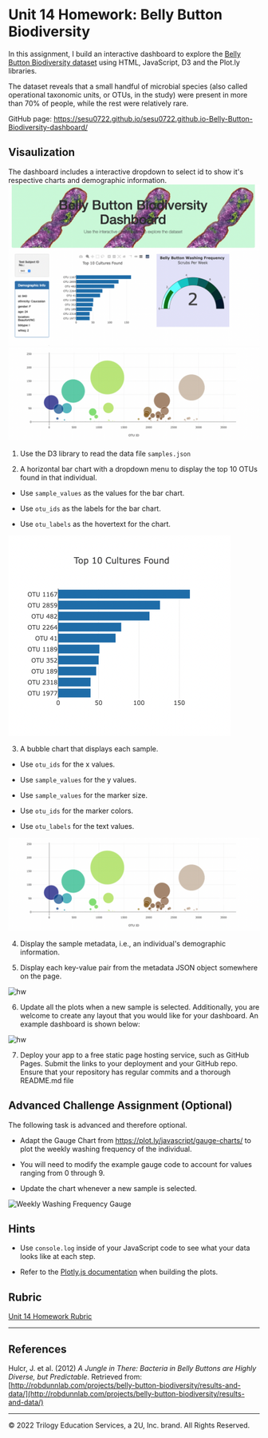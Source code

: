 # Unit 14 Homework: Belly Button Biodiversity

In this assignment, I build an interactive dashboard to explore the [Belly Button Biodiversity dataset](http://robdunnlab.com/projects/belly-button-biodiversity/) using HTML, JavaScript, D3 and the Plot.ly libraries.

The dataset reveals that a small handful of microbial species (also called operational taxonomic units, or OTUs, in the study) were present in more than 70% of people, while the rest were relatively rare.

GitHub page: https://sesu0722.github.io/sesu0722.github.io-Belly-Button-Biodiversity-dashboard/

## Visaulization

The dashboard includes a interactive dropdown to select id to show it's respective charts and demographic information. 
![dashboard_1](https://github.com/sesu0722/-Belly-Button-Biodiversity-dashboard/blob/main/Images/dashboard_1.png)
![bubblechart](https://github.com/sesu0722/-Belly-Button-Biodiversity-dashboard/blob/main/Images/bubblechart.png)




1. Use the D3 library to read the data file `samples.json`

2. A horizontal bar chart with a dropdown menu to display the top 10 OTUs found in that individual.

  * Use `sample_values` as the values for the bar chart.

  * Use `otu_ids` as the labels for the bar chart.

  * Use `otu_labels` as the hovertext for the chart.

  ![barchart](https://github.com/sesu0722/-Belly-Button-Biodiversity-dashboard/blob/main/Images/barchart.png)

3. A bubble chart that displays each sample.

  * Use `otu_ids` for the x values.

  * Use `sample_values` for the y values.

  * Use `sample_values` for the marker size.

  * Use `otu_ids` for the marker colors.

  * Use `otu_labels` for the text values.

![bubblechart](https://github.com/sesu0722/-Belly-Button-Biodiversity-dashboard/blob/main/Images/bubblechart.png)

4. Display the sample metadata, i.e., an individual's demographic information.

5. Display each key-value pair from the metadata JSON object somewhere on the page.

![hw](Images/hw03.png)

6. Update all the plots when a new sample is selected. Additionally, you are welcome to create any layout that you would like for your dashboard. An example dashboard is shown below:

![hw](Images/hw02.png)

7. Deploy your app to a free static page hosting service, such as GitHub Pages. Submit the links to your deployment and your GitHub repo. Ensure that your repository has regular commits and a thorough README.md file

## Advanced Challenge Assignment (Optional)

The following task is advanced and therefore optional.

* Adapt the Gauge Chart from <https://plot.ly/javascript/gauge-charts/> to plot the weekly washing frequency of the individual.

* You will need to modify the example gauge code to account for values ranging from 0 through 9.

* Update the chart whenever a new sample is selected.

![Weekly Washing Frequency Gauge](Images/gauge.png)


## Hints

* Use `console.log` inside of your JavaScript code to see what your data looks like at each step.

* Refer to the [Plotly.js documentation](https://plot.ly/javascript/) when building the plots.

## Rubric

[Unit 14 Homework Rubric](https://docs.google.com/document/d/1wD_hOEJELD2hifTaECfx66xlpEdJeYm3mL8q2Zoq1vo/edit?usp=sharing)

- - -

## References

Hulcr, J. et al. (2012) _A Jungle in There: Bacteria in Belly Buttons are Highly Diverse, but Predictable_. Retrieved from: [http://robdunnlab.com/projects/belly-button-biodiversity/results-and-data/](http://robdunnlab.com/projects/belly-button-biodiversity/results-and-data/)

- - -

© 2022 Trilogy Education Services, a 2U, Inc. brand. All Rights Reserved.
